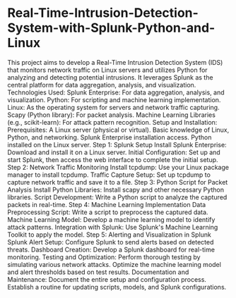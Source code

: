 # Real-Time-Intrusion-Detection-System-with-Splunk-Python-and-Linux
This project aims to develop a Real-Time Intrusion Detection System (IDS) that monitors network traffic on Linux servers and utilizes Python for analyzing and detecting potential intrusions. It leverages Splunk as the central platform for data aggregation, analysis, and visualization.
Technologies Used:
Splunk Enterprise: For data aggregation, analysis, and visualization.
Python: For scripting and machine learning implementation.
Linux: As the operating system for servers and network traffic capturing.
Scapy (Python library): For packet analysis.
Machine Learning Libraries (e.g., scikit-learn): For attack pattern recognition.
Setup and Installation:
Prerequisites:
A Linux server (physical or virtual).
Basic knowledge of Linux, Python, and networking.
Splunk Enterprise installation access.
Python installed on the Linux server.
Step 1: Splunk Setup
Install Splunk Enterprise: Download and install it on a Linux server.
Initial Configuration: Set up and start Splunk, then access the web interface to complete the initial setup.
Step 2: Network Traffic Monitoring
Install tcpdump: Use your Linux package manager to install tcpdump.
Traffic Capture Setup: Set up tcpdump to capture network traffic and save it to a file.
Step 3: Python Script for Packet Analysis
Install Python Libraries: Install scapy and other necessary Python libraries.
Script Development: Write a Python script to analyze the captured packets in real-time.
Step 4: Machine Learning Implementation
Data Preprocessing Script: Write a script to preprocess the captured data.
Machine Learning Model: Develop a machine learning model to identify attack patterns.
Integration with Splunk: Use Splunk's Machine Learning Toolkit to apply the model.
Step 5: Alerting and Visualization in Splunk
Splunk Alert Setup: Configure Splunk to send alerts based on detected threats.
Dashboard Creation: Develop a Splunk dashboard for real-time monitoring.
Testing and Optimization:
Perform thorough testing by simulating various network attacks.
Optimize the machine learning model and alert thresholds based on test results.
Documentation and Maintenance:
Document the entire setup and configuration process.
Establish a routine for updating scripts, models, and Splunk configurations.

